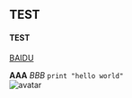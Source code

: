 ## TEST
#### TEST

[BAIDU](http://www.baidu.com)

**AAA**
_BBB_
`print "hello world"`  
![avatar](/test/S`UFLA4UZ@8VB8]7}CM2`T6.png)
